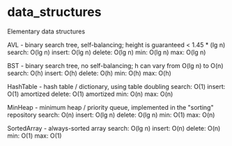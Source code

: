# data_structures
Elementary data structures

AVL - binary search tree, self-balancing; height is guaranteed < 1.45 * (lg n)
    search: O(lg n)
    insert: O(lg n)
    delete: O(lg n)
    min: O(lg n)
    max: O(lg n)

BST - binary search tree, no self-balancing; h can vary from O(lg n) to O(n)
    search: O(h)
    insert: O(h)
    delete: O(h)
    min: O(h)
    max: O(h) 

HashTable - hash table / dictionary, using table doubling
    search: O(1)
    insert: O(1) amortized
    delete: O(1) amortized
    min: O(n)
    max: O(n) 

MinHeap - minimum heap / priority queue, implemented in the "sorting" repository
    search: O(n)
    insert: O(lg n)
    delete: O(lg n)
    min: O(1)
    max: O(n)

SortedArray - always-sorted array 
    search: O(lg n)
    insert: O(n)
    delete: O(n)
    min: O(1)
    max: O(1)

